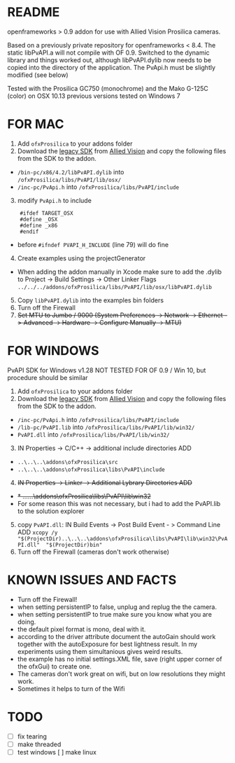 

# README #

openframeworks > 0.9 addon for use with Allied Vision Prosilica cameras.

Based on a previously private repository for openframeworks < 8.4.
The static libPvAPI.a will not compile with OF 0.9. Switched to the dynamic library and things worked out, although libPvAPI.dylib now needs to be copied into the directory of the application.
The PvApi.h must be slightly modified (see below)

Tested with the Prosilica GC750 (monochrome) and the Mako G-125C (color) on OSX 10.13
previous versions tested on Windows 7

# FOR MAC #

1.	Add `ofxProsilica` to your addons folder
2.	Download the [legacy SDK](https://www.alliedvision.com/fileadmin/content/software/software/PvAPI/PvAPI_1.28_OSX.tgz "PvAPI_1.28_OSX.tgz") from [Allied Vision](https://www.alliedvision.com/en/support/software-downloads.html "Software Downloads") and copy the following files from the SDK to the addon.
*	 `/bin-pc/x86/4.2/libPvAPI.dylib` into `/ofxProsilica/libs/PvAPI/lib/osx/`
*	 `/inc-pc/PvApi.h` into `/ofxProsilica/libs/PvAPI/include`
3. 	modify `PvApi.h` to include
```
    #ifdef TARGET_OSX
    #define _OSX
    #define _x86
    #endif
```
*	before `#ifndef PVAPI_H_INCLUDE` (line 79) will do fine
4. 	Create examples using the projectGenerator
*	When adding the addon manually in Xcode make sure to add the .dylib to Project -> Build Settings -> Other Linker Flags `../../../addons/ofxProsilica/libs/PvAPI/lib/osx/libPvAPI.dylib`
5. 	Copy `libPvAPI.dylib` into the examples bin folders
6. 	Turn off the Firewall
7. 	~~Set MTU to Jumbo / 9000 (System Preferences -> Network -> Ethernet -> Advanced -> Hardware -> Configure Manually -> MTU)~~



# FOR WINDOWS #
PvAPI SDK for Windows  v1.28
NOT TESTED FOR OF 0.9 / Win 10, but procedure should be similar

1.	Add `ofxProsilica` to your addons folder
2.	Download the [legacy SDK](https://www.alliedvision.com/fileadmin/content/software/software/PvAPI/PvAPI_win_1.28.exe "PvAPI SDK for Windows  v1.28") from  [Allied Vision](https://www.alliedvision.com/en/support/software-downloads.html "Software Downloads") and copy the following files from the SDK to the addon.
*	`/inc-pc/PvApi.h` into `/ofxProsilica/libs/PvAPI/include`
*	`/lib-pc/PvAPI.lib` into `/ofxProsilica/libs/PvAPI/lib/win32/`
*	`PvAPI.dll` into `/ofxProsilica/libs/PvAPI/lib/win32/`
3. 	IN Properties -> C/C++ -> additional include directories ADD
*	`..\..\..\addons\ofxProsilica\src`
*	`..\..\..\addons\ofxProsilica\libs\PvAPI\include`
4.	~~IN Properties -> Linker -> Additional Lybrary Directories ADD~~
*	~~* ..\..\..\addons\ofxProsilica\libs\PvAPI\lib\win32~~
*	For some reason this was not necessary, but i had to add the PvAPI.lib to the solution explorer

5.	copy `PvAPI.dll`: IN Build Events -> Post Build Event - > Command Line ADD
	`xcopy /y "$(ProjectDir)..\..\..\addons\ofxProsilica\libs\PvAPI\lib\win32\PvAPI.dll"  "$(ProjectDir)bin"`
6.	Turn off the Firewall (cameras don't work otherwise)


# KNOWN ISSUES AND FACTS #

*	Turn off the Firewall!
*	when setting persistentIP to false, unplug and replug the the camera.
*	when setting persistentIP to true make sure you know what you are doing.
*	the default pixel format is mono, deal with it.
*	according to the driver attribute document the autoGain should work together with the autoExposure for best lightness result. In my experiments using them simultanious gives weird results.
*	the example has no initial settings.XML file, save (right upper corner of the ofxGui) to create one.
*	The cameras don't work great on wifi, but on low resolutions they might work.
*	Sometimes it helps to turn of the Wifi


# TODO #

- [  ] fix tearing
- [  ] make threaded
- [  ] test windows
[  ] make linux
